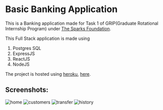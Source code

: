 # Basic Banking Application

This is a Banking application made for Task 1 of GRIP(Graduate Rotational Internship Program) under [The Sparks Foundation](https://www.thesparksfoundationsingapore.org/).

This Full Stack application is made using
1. Postgres SQL
2. ExpressJS
3. ReactJS
4. NodeJS

The project is hosted using [heroku](https://www.heroku.com/about), [here](https://grip-banking-app.herokuapp.com/).

## Screenshots:

![home](https://github.com/Maryll-castelino/grip-banking-app/blob/master/screenshots/home.png?raw=true)
![customers](https://github.com/Maryll-castelino/grip-banking-app/blob/master/screenshots/customers.png?raw=true)
![transfer](https://github.com/Maryll-castelino/grip-banking-app/blob/master/screenshots/transfer.png?raw=true)
![history](https://github.com/Maryll-castelino/grip-banking-app/blob/master/screenshots/history.png?raw=true)

